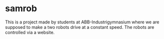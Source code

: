 # samrob
This is a project made by students at ABB-Industrigymnasium where we are supposed to make a two robots drive at a constant speed. The robots are controlled via a website. 
